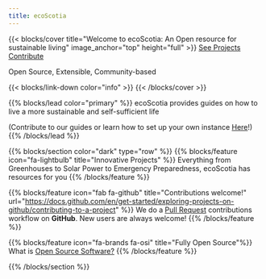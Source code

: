 ```yaml
---
title: ecoScotia
---
```


{{< blocks/cover title="Welcome to ecoScotia: An Open resource for sustainable living" image_anchor="top" height="full" >}}
<a class="btn btn-lg btn-primary me-3 mb-4" href="/blog/">
  See Projects <i class="fas fa-arrow-alt-circle-right ms-2"></i>
</a>
<a class="btn btn-lg btn-secondary me-3 mb-4" href="https://github.com/caelenm/redesigned-enigma">
  Contribute <i class="fab fa-github ms-2 "></i>
</a>
<p class="lead mt-5">Open Source, Extensible, Community-based</p>
{{< blocks/link-down color="info" >}}
{{< /blocks/cover >}}


{{% blocks/lead color="primary" %}}
ecoScotia provides guides on how to live a more sustainable and self-sufficient life

(Contribute to our guides or learn how to set up your own instance [Here](https://github.com/caelenm/redesigned-enigma)!)
{{% /blocks/lead %}}


{{% blocks/section color="dark" type="row" %}}
{{% blocks/feature icon="fa-lightbulb" title="Innovative Projects" %}}
Everything from Greenhouses to Solar Power to Emergency Preparedness, ecoScotia has resources for you
{{% /blocks/feature %}}


{{% blocks/feature icon="fab fa-github" title="Contributions welcome!" url="https://docs.github.com/en/get-started/exploring-projects-on-github/contributing-to-a-project" %}}
We do a [Pull Request](https://github.com/caelenm/redesigned-enigma/pulls) contributions workflow on **GitHub**. New users are always welcome!
{{% /blocks/feature %}}


{{% blocks/feature icon="fa-brands fa-osi" title="Fully Open Source"%}}
What is [Open Source Software?](https://www.redhat.com/en/topics/open-source/what-is-open-source)
{{% /blocks/feature %}}



{{% /blocks/section %}}


